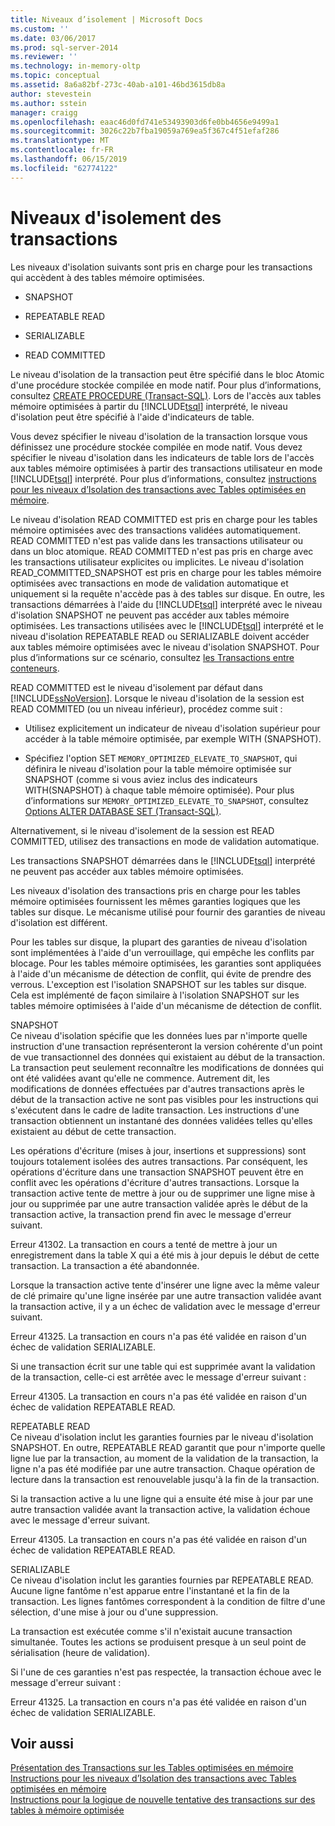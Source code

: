 ```yaml
---
title: Niveaux d’isolement | Microsoft Docs
ms.custom: ''
ms.date: 03/06/2017
ms.prod: sql-server-2014
ms.reviewer: ''
ms.technology: in-memory-oltp
ms.topic: conceptual
ms.assetid: 8a6a82bf-273c-40ab-a101-46bd3615db8a
author: stevestein
ms.author: sstein
manager: craigg
ms.openlocfilehash: eaac46d0fd741e53493903d6fe0bb4656e9499a1
ms.sourcegitcommit: 3026c22b7fba19059a769ea5f367c4f51efaf286
ms.translationtype: MT
ms.contentlocale: fr-FR
ms.lasthandoff: 06/15/2019
ms.locfileid: "62774122"
---
```

# <a name="transaction-isolation-levels"></a>Niveaux d'isolement des transactions
  Les niveaux d'isolation suivants sont pris en charge pour les transactions qui accèdent à des tables mémoire optimisées.  
  
-   SNAPSHOT  
  
-   REPEATABLE READ  
  
-   SERIALIZABLE  
  
-   READ COMMITTED  
  
 Le niveau d'isolation de la transaction peut être spécifié dans le bloc Atomic d'une procédure stockée compilée en mode natif. Pour plus d’informations, consultez [CREATE PROCEDURE &#40;Transact-SQL&#41;](/sql/t-sql/statements/create-procedure-transact-sql). Lors de l'accès aux tables mémoire optimisées à partir du [!INCLUDE[tsql](../includes/tsql-md.md)] interprété, le niveau d'isolation peut être spécifié à l'aide d'indicateurs de table.  
  
 Vous devez spécifier le niveau d'isolation de la transaction lorsque vous définissez une procédure stockée compilée en mode natif. Vous devez spécifier le niveau d'isolation dans les indicateurs de table lors de l'accès aux tables mémoire optimisées à partir des transactions utilisateur en mode [!INCLUDE[tsql](../includes/tsql-md.md)] interprété. Pour plus d’informations, consultez [instructions pour les niveaux d’Isolation des transactions avec Tables optimisées en mémoire](../relational-databases/in-memory-oltp/memory-optimized-tables.md).  
  
 Le niveau d'isolation READ COMMITTED est pris en charge pour les tables mémoire optimisées avec des transactions validées automatiquement. READ COMMITTED n'est pas valide dans les transactions utilisateur ou dans un bloc atomique. READ COMMITTED n'est pas pris en charge avec les transactions utilisateur explicites ou implicites. Le niveau d'isolation READ_COMMITTED_SNAPSHOT est pris en charge pour les tables mémoire optimisées avec transactions en mode de validation automatique et uniquement si la requête n'accède pas à des tables sur disque. En outre, les transactions démarrées à l'aide du [!INCLUDE[tsql](../includes/tsql-md.md)] interprété avec le niveau d'isolation SNAPSHOT ne peuvent pas accéder aux tables mémoire optimisées. Les transactions utilisées avec le [!INCLUDE[tsql](../includes/tsql-md.md)] interprété et le niveau d'isolation REPEATABLE READ ou SERIALIZABLE doivent accéder aux tables mémoire optimisées avec le niveau d'isolation SNAPSHOT. Pour plus d’informations sur ce scénario, consultez [les Transactions entre conteneurs](cross-container-transactions.md).  
  
 READ COMMITTED est le niveau d'isolement par défaut dans [!INCLUDE[ssNoVersion](../includes/ssnoversion-md.md)]. Lorsque le niveau d'isolation de la session est READ COMMITED (ou un niveau inférieur), procédez comme suit :  
  
-   Utilisez explicitement un indicateur de niveau d'isolation supérieur pour accéder à la table mémoire optimisée, par exemple WITH (SNAPSHOT).  
  
-   Spécifiez l'option SET `MEMORY_OPTIMIZED_ELEVATE_TO_SNAPSHOT`, qui définira le niveau d'isolation pour la table mémoire optimisée sur SNAPSHOT (comme si vous aviez inclus des indicateurs WITH(SNAPSHOT) à chaque table mémoire optimisée). Pour plus d’informations sur `MEMORY_OPTIMIZED_ELEVATE_TO_SNAPSHOT`, consultez [Options ALTER DATABASE SET &#40;Transact-SQL&#41;](/sql/t-sql/statements/alter-database-transact-sql-set-options).  
  
 Alternativement, si le niveau d'isolement de la session est READ COMMITTED, utilisez des transactions en mode de validation automatique.  
  
 Les transactions SNAPSHOT démarrées dans le [!INCLUDE[tsql](../includes/tsql-md.md)] interprété ne peuvent pas accéder aux tables mémoire optimisées.  
  
 Les niveaux d'isolation des transactions pris en charge pour les tables mémoire optimisées fournissent les mêmes garanties logiques que les tables sur disque. Le mécanisme utilisé pour fournir des garanties de niveau d'isolation est différent.  
  
 Pour les tables sur disque, la plupart des garanties de niveau d'isolation sont implémentées à l'aide d'un verrouillage, qui empêche les conflits par blocage. Pour les tables mémoire optimisées, les garanties sont appliquées à l'aide d'un mécanisme de détection de conflit, qui évite de prendre des verrous. L'exception est l'isolation SNAPSHOT sur les tables sur disque. Cela est implémenté de façon similaire à l'isolation SNAPSHOT sur les tables mémoire optimisées à l'aide d'un mécanisme de détection de conflit.  
  
 SNAPSHOT  
 Ce niveau d'isolation spécifie que les données lues par n'importe quelle instruction d'une transaction représenteront la version cohérente d'un point de vue transactionnel des données qui existaient au début de la transaction. La transaction peut seulement reconnaître les modifications de données qui ont été validées avant qu'elle ne commence. Autrement dit, les modifications de données effectuées par d'autres transactions après le début de la transaction active ne sont pas visibles pour les instructions qui s'exécutent dans le cadre de ladite transaction. Les instructions d'une transaction obtiennent un instantané des données validées telles qu'elles existaient au début de cette transaction.  
  
 Les opérations d'écriture (mises à jour, insertions et suppressions) sont toujours totalement isolées des autres transactions. Par conséquent, les opérations d'écriture dans une transaction SNAPSHOT peuvent être en conflit avec les opérations d'écriture d'autres transactions. Lorsque la transaction active tente de mettre à jour ou de supprimer une ligne mise à jour ou supprimée par une autre transaction validée après le début de la transaction active, la transaction prend fin avec le message d'erreur suivant.  
  
 Erreur 41302. La transaction en cours a tenté de mettre à jour un enregistrement dans la table X qui a été mis à jour depuis le début de cette transaction. La transaction a été abandonnée.  
  
 Lorsque la transaction active tente d'insérer une ligne avec la même valeur de clé primaire qu'une ligne insérée par une autre transaction validée avant la transaction active, il y a un échec de validation avec le message d'erreur suivant.  
  
 Erreur 41325. La transaction en cours n'a pas été validée en raison d'un échec de validation SERIALIZABLE.  
  
 Si une transaction écrit sur une table qui est supprimée avant la validation de la transaction, celle-ci est arrêtée avec le message d'erreur suivant :  
  
 Erreur 41305. La transaction en cours n'a pas été validée en raison d'un échec de validation REPEATABLE READ.  
  
 REPEATABLE READ  
 Ce niveau d'isolation inclut les garanties fournies par le niveau d'isolation SNAPSHOT. En outre, REPEATABLE READ garantit que pour n'importe quelle ligne lue par la transaction, au moment de la validation de la transaction, la ligne n'a pas été modifiée par une autre transaction. Chaque opération de lecture dans la transaction est renouvelable jusqu'à la fin de la transaction.  
  
 Si la transaction active a lu une ligne qui a ensuite été mise à jour par une autre transaction validée avant la transaction active, la validation échoue avec le message d'erreur suivant.  
  
 Erreur 41305. La transaction en cours n'a pas été validée en raison d'un échec de validation REPEATABLE READ.  
  
 SERIALIZABLE  
 Ce niveau d'isolation inclut les garanties fournies par REPEATABLE READ. Aucune ligne fantôme n'est apparue entre l'instantané et la fin de la transaction. Les lignes fantômes correspondent à la condition de filtre d'une sélection, d'une mise à jour ou d'une suppression.  
  
 La transaction est exécutée comme s'il n'existait aucune transaction simultanée. Toutes les actions se produisent presque à un seul point de sérialisation (heure de validation).  
  
 Si l'une de ces garanties n'est pas respectée, la transaction échoue avec le message d'erreur suivant :  
  
 Erreur 41325. La transaction en cours n'a pas été validée en raison d'un échec de validation SERIALIZABLE.  
  
## <a name="see-also"></a>Voir aussi  
 [Présentation des Transactions sur les Tables optimisées en mémoire](../../2014/database-engine/understanding-transactions-on-memory-optimized-tables.md)   
 [Instructions pour les niveaux d’Isolation des transactions avec Tables optimisées en mémoire](../relational-databases/in-memory-oltp/memory-optimized-tables.md)   
 [Instructions pour la logique de nouvelle tentative des transactions sur des tables à mémoire optimisée](../../2014/database-engine/guidelines-for-retry-logic-for-transactions-on-memory-optimized-tables.md)  
  
  

